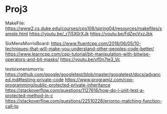 # Proj3

MakeFile:
https://www2.cs.duke.edu/courses/cps108/spring04/resources/makefiles/sample.html
https://youtu.be/_r7i5X0rXJk
https://youtu.be/FdZecVxzJbk

SixMensMorrisBoard:
https://www.fluentcpp.com/2018/06/05/10-techniques-that-will-make-you-understand-other-peoples-code-better/
https://www.learncpp.com/cpp-tutorial/bit-manipulation-with-bitwise-operators-and-bit-masks/
https://youtu.be/vf0n7te3_Vc

testsixmensmorris:
https://github.com/google/googletest/blob/master/googletest/docs/advanced.md#testing-private-code
https://www.programiz.com/cpp-programming/public-protected-private-inheritance
https://stackoverflow.com/questions/1127616/how-do-i-unit-test-a-protected-method-in-c
https://stackoverflow.com/questions/22510228/errorno-matching-function-call-to

